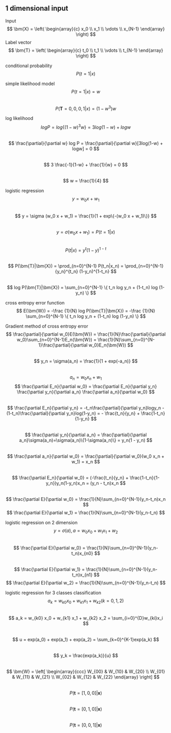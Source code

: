 ## 1 dimensional input
Input  
$$
    \bm{X} = \left(
        \begin{array}{c}
            x_0 \\
            x_1 \\
            \vdots \\
            x_{N-1}
        \end{array}
    \right)
$$
Label vector
$$
    \bm{T} = \left(
        \begin{array}{c}
            t_0 \\
            t_1 \\
            \vdots \\
            t_{N-1}
        \end{array}
    \right)
$$

conditional probability  
$$
    P(t=1|x)
$$  

simple likelihood model  
$$
    P(t=1|x)=w
$$  
$$
    P(\bm{T}=0,0,0,1|x)=(1-w^3)w
$$  

log likelihood  
$$
    log P = log \{(1-w)^3 w\}=3log(1-w) + logw
$$  
$$
    \frac{\partial}{\partial w} log P = \frac{\partial}{\partial w}[3log(1-w) + logw] = 0
$$  
$$
    3 \frac{-1}{1-w} + \frac{1}{w} = 0
$$  
$$
    w = \frac{1}{4}
$$  

logistic regression  
$$
    y = w_0 x + w_1
$$  
$$
    y = \sigma (w_0 x + w_1) = \frac{1}{1 + exp\{-(w_0 x + w_1)\}}
$$  
$$
    y = \sigma (w_0 x + w_1) = P(t=1|x)
$$  
$$
    P(t|x) = y^t (1-y)^{1-t}
$$  
$$
    P(\bm{T}|\bm{X}) = \prod_{n=0}^{N-1} P(t_n|x_n) = \prod_{n=0}^{N-1} {y_n}^{t_n} (1-y_n)^{1-t_n}
$$  
$$
    log P(\bm{T}|\bm{X}) = \sum_{n=0}^{N-1} \{ t_n log y_n + (1-t_n) log (1-y_n) \}
$$  

cross entropy error function  
$$
    E(\bm{W}) = -\frac {1}{N} log P(\bm{T}|\bm{X}) = -\frac {1}{N} \sum_{n=0}^{N-1} \{ t_n log y_n + (1-t_n) log (1-y_n) \}
$$  

Gradient method of cross entropy error  
$$
    \frac{\partial}{\partial w_0}E(\bm{W}) = \frac{1}{N}\frac{\partial}{\partial w_0}\sum_{n=0}^{N-1}E_n(\bm{W}) = \frac{1}{N}\sum_{n=0}^{N-1}\frac{\partial}{\partial w_0}E_n(\bm{W})
$$  
$$
    y_n = \sigma(a_n) = \frac{1}{1 + exp(-a_n)}
$$  
$$
    a_n = w_0 x_n + w_1
$$
$$
    \frac{\partial E_n}{\partial w_0} = \frac{\partial E_n}{\partial y_n} \frac{\partial y_n}{\partial a_n} \frac{\partial a_n}{\partial w_0}
$$  
$$
    \frac{\partial E_n}{\partial y_n} = -t_n\frac{\partial}{\partial y_n}logy_n - (1-t_n)\frac{\partial}{\partial y_n}log(1-y_n) = - \frac{t_n}{y_n} + \frac{1-t_n}{1-y_n}
$$  
$$
    \frac{\partial y_n}{\partial a_n} = \frac{\partial}{\partial a_n}\sigma(a_n)=\sigma(a_n)\{1-\sigma(a_n)\} = y_n(1 - y_n)
$$  
$$
    \frac{\partial a_n}{\partial w_0} = \frac{\partial}{\partial w_0}(w_0 x_n + w_1) = x_n
$$  
$$
    \frac{\partial E_n}{\partial w_0} = (-\frac{t_n}{y_n} + \frac{1-t_n}{1-y_n})y_n(1-y_n)x_n = (y_n - t_n)x_n
$$  
$$
    \frac{\partial E}{\partial w_0} = \frac{1}{N}\sum_{n=0}^{N-1}(y_n-t_n)x_n
$$
$$
    \frac{\partial E}{\partial w_1} = \frac{1}{N}\sum_{n=0}^{N-1}(y_n-t_n)
$$  

logistic regression on 2 dimension  
$$
    y = \sigma (a),a = w_0 x_0 + w_1 x_1 + w_2
$$  
$$
    \frac{\partial E}{\partial w_0} = \frac{1}{N}\sum_{n=0}^{N-1}(y_n-t_n)x_{n0}
$$  
$$
    \frac{\partial E}{\partial w_1} = \frac{1}{N}\sum_{n=0}^{N-1}(y_n-t_n)x_{n1}
$$
$$
    \frac{\partial E}{\partial w_2} = \frac{1}{N}\sum_{n=0}^{N-1}(y_n-t_n)
$$

logistic regression for 3 classes classification  
$$
    a_k = w_{k0} x_0 + w_{k1} x_1 + w_{k2} (k=0,1,2)
$$  
$$
    a_k = w_{k0} x_0 + w_{k1} x_1 + w_{k2} x_2 = \sum_{i=0}^{D}w_{ki}x_i
$$  
$$
    u = exp(a_0) + exp(a_1) + exp(a_2) = \sum_{k=0}^{K-1}exp(a_k)
$$  
$$
    y_k = \frac{exp(a_k)}{u}
$$  
$$
    \bm{W} = \left[
    \begin{array}{ccc}
      W_{00} & W_{10} & W_{20} \\
      W_{01} & W_{11} & W_{21} \\
      W_{02} & W_{12} & W_{22}
    \end{array}
  \right]
$$  
$$
    P(\bm{t}=[1,0,0]|\bm{x})
$$  
$$
    P(\bm{t}=[0,1,0]|\bm{x})
$$  
$$
    P(\bm{t}=[0,0,1]|\bm{x})
$$  